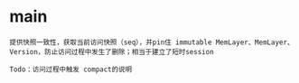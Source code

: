 
# main
    提供快照一致性，获取当前访问快照（seq），并pin住 immutable MemLayer、MemLayer、Version，防止访问过程中发生了删除；相当于建立了短时session
    
    Todo：访问过程中触发 compact的说明

